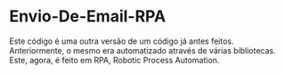 # Envio-De-Email-RPA
Este código é uma outra versão de um código já antes feitos. Anteriormente, o mesmo era automatizado através de várias bibliotecas. Este, agora, é feito em RPA, Robotic Process Automation.
